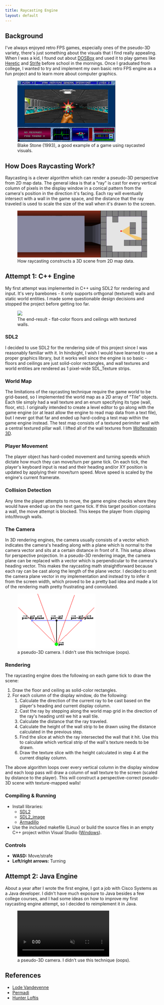```yaml
---
title: Raycasting Engine
layout: default
---
```



## Background
I've always enjoyed retro FPS games, especially ones of the pseudo-3D variety, there's just something about the visuals that I find really appealing. When I was a kid, I found out about [DOSBox](https://www.dosbox.com/) and used it to play games like 
[Heretic](https://en.wikipedia.org/wiki/Heretic_(video_game)) and [Strife](https://en.wikipedia.org/wiki/Strife_(1996_video_game)) before school in the mornings. Once I graduated from college, I wanted to try and implement my own basic retro FPS engine 
as a fun project and to learn more about computer graphics. 

<figure>
  <img src='images/Blake_Stone_screenshot.png'/>
  <figcaption>Blake Stone (1993), a good example of a game using raycasted visuals.</figcaption>
</figure>

## How Does Raycasting Work?
Raycasting is a clever algorithm which can render a pseudo-3D perspective from 2D map data. The general idea is that a "ray" is cast for every vertical column of pixels in the display window in a conical pattern from the camera's position in the direction it's facing.
Each ray will eventually intersect with a wall in the game space, and the distance that the ray traveled is used to scale the size of the wall when it's drawn to the screen.

<figure>
  <img src='images/Simple_raycasting_with_fisheye_correction.gif'/>
  <figcaption>How raycasting constructs a 3D scene from 2D map data.</figcaption>
</figure>


## Attempt 1: C++ Engine
My first attempt was implemented in C++ using SDL2 for rendering and input. It's very barebones - it only supports orthgonal (textured) walls and static world entities. I made some questionable design decisions and stopped the project before getting too far.

<figure>
  <img src='images/raycast.gif'/>
  <figcaption>The end-result - flat-color floors and ceilings with textured walls.</figcaption>
</figure>

### SDL2
I decided to use SDL2 for the rendering side of this project since I was reasonably familiar with it. In hindsight, I wish I would have learned to use a proper graphics library, but it works well since the engine is so basic - floors and ceilings are just solid-color
rectangles, and wall textures and world entities are rendered as 1 pixel-wide SDL_Texture strips.

### World Map
The limitations of the raycasting technique require the game world to be grid-based, so I implemented the world map as a 2D array of "Tile" objects. Each tile simply had a wall texture and an enum specifying its type (wall, floor, etc). I originally intended to create 
a level editor to go along with the game engine (or at least allow the engine to read map data from a text file), but I never got that far and ended up hard-coding a test map within the game engine instead. The test map consists of a textured perimiter wall with a central
textured pillar wall. I lifted all of the wall textures from [Wolfenstein 3D](https://en.wikipedia.org/wiki/Wolfenstein_3D).

### Player Movement
The player object has hard-coded movement and turning speeds which dictate how much they can move/turn per game tick. On each tick, the player's keyboard input is read and their heading and/or XY position is updated by applying their move/turn speed. Move speed is scaled by
the engine's current framerate.

### Collision Detection
Any time the player attempts to move, the game engine checks where they would have ended up on the next game tick. If this target position contains a wall, the move attempt is blocked. This keeps the player from clipping into/through walls. 

### The Camera
In 3D rendering engines, the camera usually consists of a vector which indicates the camera's heading along with a plane which is normal to the camera vector and sits at a certain distance in front of it. This setup allows for perspective projection.
In a pseudo-3D rendering image, the camera plane can be replaced with a vector which is perpendicular to the camera's heading vector. This makes the raycasting math straightforward because each ray can be cast along the length of the plane vector. 
I decided to omit the camera plane vector in my implementation and instead try to infer it from the screen width, which proved to be a pretty bad idea and made a lot of the rendering math pretty frustrating and convoluted. 

<figure>
  <img src='images/raycastingcamera.gif'/>
  <figcaption>a pseudo-3D camera. I didn't use this technique (oops).</figcaption>
</figure>

### Rendering
The raycasting engine does the following on each game tick to draw the scene:
1. Draw the floor and ceiling as solid-color rectangles.
2. For each column of the display window, do the following:
    1. Calculate the direction of the current ray to be cast based on the player's heading and current display column.
	2. Cast the ray by stepping along the world map grid in the direction of the ray's heading until we hit a wall tile. 
	3. Calculate the distance that the ray traveled.
	4. Calculate the height of the wall strip to be drawn using the distance calculated in the previous step. 
	5. Find the slice at which the ray intersected the wall that it hit. Use this to calculate which vertical strip of the wall's texture needs to be drawn.
	6. Draw the texture slice with the height calculated in step 4 at the current display column.
	
The above algorithm loops over every vertical column in the display window and each loop pass will draw a column of wall texture to the screen (scaled by distance to the player). This will construct a perspective-correct pseudo-3D scene with texture-mapped walls!

### Compiling & Running
- Install libraries:
  - [SDL2](https://www.libsdl.org/download-2.0.php)
  - [SDL2_image](https://www.libsdl.org/projects/SDL_image/)
  - [Armadillo](http://arma.sourceforge.net/)
- Use the included makefile (Linux) or build the source files in an empty C++ project within Visual Studio ([Windows](https://lazyfoo.net/tutorials/SDL/01_hello_SDL/windows/msvsnet2010u/index.php)).

### Controls
- **WASD:** Move/strafe
- **Left/right arrows:** Turning

## Attempt 2: Java Engine
About a year after I wrote the first engine, I got a job with Cisco Systems as a Java developer. I didn't have much exposure to Java besides a few college courses, and I had some ideas on how to improve my first raycasting engine attempt, so I decided to reimplement
it in Java. 

<figure>
    <video muted controls>
    <source src="videos/java-raycaster.mp4" type="video/mp4">
  </video> 
  <figcaption>a pseudo-3D camera. I didn't use this technique (oops).</figcaption>
</figure>

## References
- [Lode Vandevenne](https://lodev.org/cgtutor/raycasting.html)
- [Permadi](https://permadi.com/1996/05/ray-casting-tutorial-table-of-contents/)
- [Hunter Loftis](https://www.playfuljs.com/a-first-person-engine-in-265-lines/)